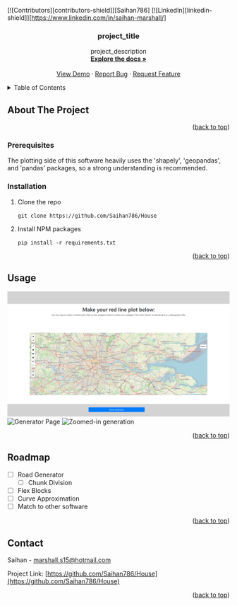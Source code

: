 <!-- Welcome!

This software aims to assist in plotting houses in a user-provided region of space. This works with .geojson files and has its own method of generating them, but users are welcome to submit their own. It is available in a website, but the website must be run locally as it is not hosted anywhere.

The house plotter currently generates rows of houses parallel to the longest edge of the given region, optimised with iterative padding. I plan to add a road generator which will first divide the RLP into chunks, and then have a road touch each chunk and houses will be plotted in the resulting regions.

The Prototype branches each serve their own purpose regarding this project, with more details in PLAN.txt. P1 is for creating user-defined houses, P2 is for generating house polygons and plotting them within the region, P3 is for optimisation of house placement (hopefully with regard to roads), and P4 is for providing a map (for user shapefile generation) and for building the website. Chronologically, the order was actually P4->P1->P2->P4(for the website)->P3.

Feel free to browse the python files! For a better understanding of the plotting process (separate to the website), check out the file 'README_software' in the folder 'HOUSE/website/rlpsite/plot/software'.




TO RUN:
*The website can be run by cd'ing into 'HOUSE/website/rlpsite' and executing 'python manage.py runserver' into your terminal. The available pages are '/plot' and '/plot/generate'.
*If you don't want to use the website, run the file 'HOUSE/website/rlpsite/plot/software/Main.py' after making your desired setup (a default one exists too, but isn't good for large RLPs). -->























<!-- Improved compatibility of back to top link: See: https://github.com/othneildrew/Best-README-Template/pull/73 -->
<a id="readme-top"></a>


<!-- PROJECT SHIELDS -->
[![Contributors][contributors-shield]][Saihan786]
[![LinkedIn][linkedin-shield]][https://www.linkedin.com/in/saihan-marshall/]



<h3 align="center">project_title</h3>

  <p align="center">
    project_description
    <br />
    <a href="https://github.com/github_username/repo_name"><strong>Explore the docs »</strong></a>
    <br />
    <br />
    <a href="https://github.com/github_username/repo_name">View Demo</a>
    ·
    <a href="https://github.com/github_username/repo_name/issues/new?labels=bug&template=bug-report---.md">Report Bug</a>
    ·
    <a href="https://github.com/github_username/repo_name/issues/new?labels=enhancement&template=feature-request---.md">Request Feature</a>
  </p>
</div>



<!-- TABLE OF CONTENTS -->
<details>
  <summary>Table of Contents</summary>
  <ol>
    <li>
      <a href="#about-the-project">About The Project</a>
    </li>
    <li>
      <ul>
        <li><a href="#prerequisites">Prerequisites</a></li>
        <li><a href="#installation">Installation</a></li>
      </ul>
    </li>
    <li><a href="#usage">Usage</a></li>
    <li><a href="#roadmap">Roadmap</a></li>
    <li><a href="#contributing">Contributing</a></li>
    <li><a href="#license">License</a></li>
    <li><a href="#contact">Contact</a></li>
    <li><a href="#acknowledgments">Acknowledgments</a></li>
  </ol>
</details>



<!-- ABOUT THE PROJECT -->
## About The Project



<p align="right">(<a href="#readme-top">back to top</a>)</p>


### Prerequisites

The plotting side of this software heavily uses the 'shapely', 'geopandas', and 'pandas' packages, so a strong understanding is
recommended.

### Installation

1. Clone the repo
   ```
   git clone https://github.com/Saihan786/House
   ```
2. Install NPM packages
   ```
   pip install -r requirements.txt
   ```

<p align="right">(<a href="#readme-top">back to top</a>)</p>



<!-- USAGE EXAMPLES -->
## Usage

![Map Page](images_for_README/map_page.png)
![Generator Page](images_for_README/zoom_out_plot.png)
![Zoomed-in generation](images_for_README/zoom_in_plot.png)

<p align="right">(<a href="#readme-top">back to top</a>)</p>



<!-- ROADMAP -->
## Roadmap

- [ ] Road Generator
    - [ ] Chunk Division
- [ ] Flex Blocks
- [ ] Curve Approximation
- [ ] Match to other software

<p align="right">(<a href="#readme-top">back to top</a>)</p>



<!-- LICENSE -->
<!-- ## License

Distributed under the MIT License. See `LICENSE.txt` for more information.

<p align="right">(<a href="#readme-top">back to top</a>)</p> -->



<!-- CONTACT -->
## Contact

Saihan - marshall.s15@hotmail.com

Project Link: [https://github.com/Saihan786/House](https://github.com/Saihan786/House)

<p align="right">(<a href="#readme-top">back to top</a>)</p>
